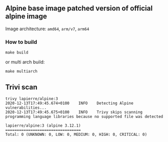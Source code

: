 ## Alpine base image patched version of official alpine image

Image architecture: `amd64`, `arm/v7`, `arm64`

### How to build

```make build```

or multi arch build:

```make multiarch```


## Trivi scan

```
trivy lapierre/alpine:3
2020-12-13T17:49:45.674+0100    INFO    Detecting Alpine vulnerabilities...
2020-12-13T17:49:45.675+0100    INFO    Trivy skips scanning programming language libraries because no supported file was detected

lapierre/alpine:3 (alpine 3.12.1)
=================================
Total: 0 (UNKNOWN: 0, LOW: 0, MEDIUM: 0, HIGH: 0, CRITICAL: 0)
```
